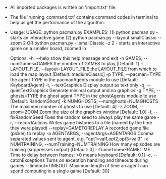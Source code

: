 - All imported packages is written on 'import.txt' file.

- The file 'running_command.txt' contains command codes in terminal to help us 
  get the performance of the algorithm.


- Usage: 
      USAGE:      python pacman.py <options>
      EXAMPLES:   (1) python pacman.py
                      - starts an interactive game
                  (2) python pacman.py --layout smallClassic --zoom 2
                  OR  python pacman.py -l smallClassic -z 2
                      - starts an interactive game on a smaller board, zoomed in
      

    Options:
      -h, --help            show this help message and exit
      -n GAMES, --numGames=GAMES
                            the number of GAMES to play [Default: 1]
      -l LAYOUT_FILE, --layout=LAYOUT_FILE
                            the LAYOUT_FILE from which to load the map layout
                            [Default: mediumClassic]
      -p TYPE, --pacman=TYPE
                            the agent TYPE in the pacmanAgents module to use
                            [Default: KeyboardAgent]
      -t, --textGraphics    Display output as text only
      -q, --quietTextGraphics
                            Generate minimal output and no graphics
      -g TYPE, --ghosts=TYPE
                            the ghost agent TYPE in the ghostAgents module to use
                            [Default: RandomGhost]
      -k NUMGHOSTS, --numghosts=NUMGHOSTS
                            The maximum number of ghosts to use [Default: 4]
      -z ZOOM, --zoom=ZOOM  Zoom the size of the graphics window [Default: 1.0]
      -f, --fixRandomSeed   Fixes the random seed to always play the same game
      -r, --recordActions   Writes game histories to a file (named by the time
                            they were played)
      --replay=GAMETOREPLAY
                            A recorded game file (pickle) to replay
      -a AGENTARGS, --agentArgs=AGENTARGS
                            Comma separated values sent to agent. e.g.
                            "opt1=val1,opt2,opt3=val3"
      -x NUMTRAINING, --numTraining=NUMTRAINING
                            How many episodes are training (suppresses output)
                            [Default: 0]
      --frameTime=FRAMETIME
                            Time to delay between frames; <0 means keyboard
                            [Default: 0.1]
      -c, --catchExceptions
                            Turns on exception handling and timeouts during games
      --timeout=TIMEOUT     Maximum length of time an agent can spend computing in
                            a single game [Default: 30]